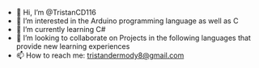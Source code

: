 - 👋 Hi, I’m @TristanCD116
- 👀 I’m interested in the Arduino programming language as well as C 
- 🌱 I’m currently learning C#
- 💞️ I’m looking to collaborate on Projects in the following languages that provide new learning experiences
- 📫 How to reach me: tristandermody8@gmail.com


